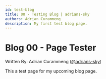 ```yaml
---
id: test-blog
title: 00 - Testing Blog | adrians-sky
authors: Adrian Curammeng
description: My first test blog page.
---
```


# Blog 00 - Page Tester

Written By: Adrian Curammeng ([@adrians-sky](https://github.com))

This a test page for my upcoming blog page.
